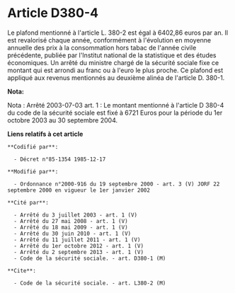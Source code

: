 # Article D380-4

Le plafond mentionné à l'article L. 380-2 est égal à 6402,86 euros par an. Il est revalorisé chaque année, conformément à
l'évolution en moyenne annuelle des prix à la consommation hors tabac de l'année civile précédente, publiée par l'Institut
national de la statistique et des études économiques. Un arrêté du ministre chargé de la sécurité sociale fixe ce montant qui
est arrondi au franc ou à l'euro le plus proche. Ce plafond est appliqué aux revenus mentionnés au deuxième alinéa de
l'article D. 380-1.

**Nota:**

Nota : Arrêté 2003-07-03 art. 1 : Le montant mentionné à l'article D 380-4 du code de la sécurité sociale est fixé à 6721
Euros pour la période du 1er octobre 2003 au 30 septembre 2004.

**Liens relatifs à cet article**

	**Codifié par**:

	  - Décret n°85-1354 1985-12-17

	**Modifié par**:

	  - Ordonnance n°2000-916 du 19 septembre 2000 - art. 3 (V) JORF 22 septembre 2000 en vigueur le 1er janvier 2002

	**Cité par**:

	  - Arrêté du 3 juillet 2003 - art. 1 (V)
	  - Arrêté du 27 mai 2008 - art. 1 (V)
	  - Arrêté du 18 mai 2009 - art. 1 (V)
	  - Arrêté du 30 juin 2010 - art. 1 (V)
	  - Arrêté du 11 juillet 2011 - art. 1 (V)
	  - Arrêté du 1er octobre 2012 - art. 1 (V)
	  - Arrêté du 2 septembre 2013 - art. 1 (V)
	  - Code de la sécurité sociale. - art. D380-1 (M)

	**Cite**:

	  - Code de la sécurité sociale. - art. L380-2 (M)
